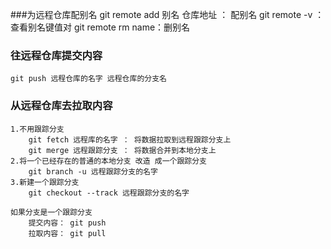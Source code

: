 ###为远程仓库配别名
    git remote add 别名 仓库地址 ： 配别名
    git remote -v ： 查看别名键值对
    git remote rm name：删别名

### 往远程仓库提交内容
    git push 远程仓库的名字 远程仓库的分支名

### 从远程仓库去拉取内容
    1.不用跟踪分支
        git fetch 远程库的名字 ： 将数据拉取到远程跟踪分支上
        git merge 远程跟踪分支 ： 将数据合并到本地分支上
    2.将一个已经存在的普通的本地分支 改造 成一个跟踪分支
        git branch -u 远程跟踪分支的名字
    3.新建一个跟踪分支
        git checkout --track 远程跟踪分支的名字

    如果分支是一个跟踪分支
        提交内容： git push
        拉取内容： git pull





